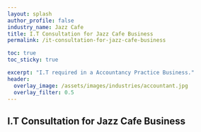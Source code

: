 ```yaml
---
layout: splash 
author_profile: false 
industry_name: Jazz Cafe
title: I.T Consultation for Jazz Cafe Business
permalink: /it-consultation-for-jazz-cafe-business

toc: true
toc_sticky: true

excerpt: "I.T required in a Accountancy Practice Business."
header:
  overlay_image: /assets/images/industries/accountant.jpg
  overlay_filter: 0.5 
---
```


## I.T Consultation for Jazz Cafe Business